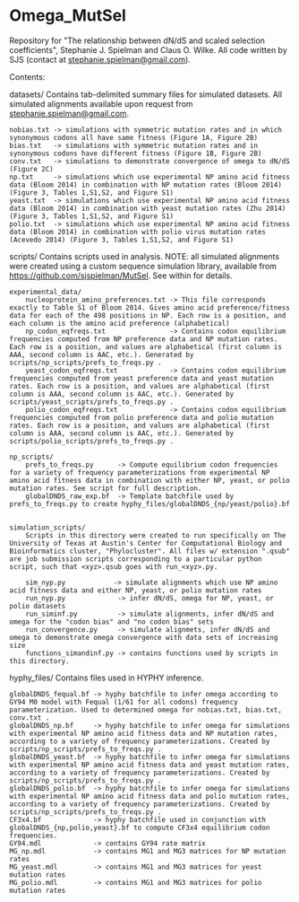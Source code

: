 Omega_MutSel
============

Repository for "The relationship between dN/dS and scaled selection coefficients", Stephanie J. Spielman and Claus O. Wilke.
All code written by SJS (contact at stephanie.spielman@gmail.com).

Contents: 

datasets/
    Contains tab-delimited summary files for simulated datasets.  All simulated alignments available upon request from stephanie.spielman@gmail.com.
    
    nobias.txt -> simulations with symmetric mutation rates and in which synonymous codons all have same fitness (Figure 1A, Figure 2B)
    bias.txt   -> simulations with symmetric mutation rates and in synonymous codons have different fitness (Figure 1B, Figure 2B)
    conv.txt   -> simulations to demonstrate convergence of omega to dN/dS (Figure 2C)
    np.txt     -> simulations which use experimental NP amino acid fitness data (Bloom 2014) in combination with NP mutation rates (Bloom 2014) (Figure 3, Tables 1,S1,S2, and Figure S1)
    yeast.txt  -> simulations which use experimental NP amino acid fitness data (Bloom 2014) in combination with yeast mutation rates (Zhu 2014) (Figure 3, Tables 1,S1,S2, and Figure S1)
    polio.txt  -> simulations which use experimental NP amino acid fitness data (Bloom 2014) in combination with polio virus mutation rates (Acevedo 2014) (Figure 3, Tables 1,S1,S2, and Figure S1)

scripts/
    Contains scripts used in analysis. 
    NOTE: all simulated alignments were created using a custom sequence simulation library, available from https://github.com/sjspielman/MutSel. See within for details.

    experimental_data/
        nucleoprotein_amino_preferences.txt -> This file corresponds exactly to Table S1 of Bloom 2014. Gives amino acid preference/fitness data for each of the 498 positions in NP. Each row is a position, and each column is the amino acid preference (alphabetical)
        np_codon_eqfreqs.txt                -> Contains codon equilibrium frequencies computed from NP preference data and NP mutation rates. Each row is a position, and values are alphabetical (first column is AAA, second column is AAC, etc.). Generated by scripts/np_scripts/prefs_to_freqs.py .
        yeast_codon_eqfreqs.txt             -> Contains codon equilibrium frequencies computed from yeast preference data and yeast mutation rates. Each row is a position, and values are alphabetical (first column is AAA, second column is AAC, etc.). Generated by scripts/yeast_scripts/prefs_to_freqs.py .
        polio_codon_eqfreqs.txt             -> Contains codon equilibrium frequencies computed from polio preference data and polio mutation rates. Each row is a position, and values are alphabetical (first column is AAA, second column is AAC, etc.). Generated by scripts/polio_scripts/prefs_to_freqs.py .

    np_scripts/
        prefs_to_freqs.py      -> Compute equilibrium codon frequencies for a variety of frequency parameterizations from experimental NP amino acid fitness data in combination with either NP, yeast, or polio mutation rates. See script for full description.
        globalDNDS_raw_exp.bf  -> Template batchfile used by prefs_to_freqs.py to create hyphy_files/globalDNDS_{np/yeast/polio}.bf
        
    
    simulation_scripts/
        Scripts in this directory were created to run specifically on The University of Texas at Austin's Center for Computational Biology and Bioinformatics cluster, "Phylocluster". All files w/ extension ".qsub" are job submission scripts corresponding to a particular python script, such that <xyz>.qsub goes with run_<xyz>.py.
        
        sim_nyp.py            -> simulate alignments which use NP amino acid fitness data and either NP, yeast, or polio mutation rates
        run_nyp.py             -> infer dN/dS, omega for NP, yeast, or polio datasets
        run_siminf.py          -> simulate alignments, infer dN/dS and omega for the "codon bias" and "no codon bias" sets
        run_convergence.py     -> simulate alignmets, infer dN/dS and omega to demonstrate omega convergence with data sets of increasing size
        functions_simandinf.py -> contains functions used by scripts in this directory.
        
    
    
hyphy_files/
    Contains files used in HYPHY inference.
    
    
    globalDNDS_fequal.bf -> hyphy batchfile to infer omega according to GY94 M0 model with Fequal (1/61 for all codons) frequency parameterization. Used to determined omega for nobias.txt, bias.txt, conv.txt .
    globalDNDS_np.bf     -> hyphy batchfile to infer omega for simulations with experimental NP amino acid fitness data and NP mutation rates, according to a variety of frequency parameterizations. Created by scripts/np_scripts/prefs_to_freqs.py .
    globalDNDS_yeast.bf  -> hyphy batchfile to infer omega for simulations with experimental NP amino acid fitness data and yeast mutation rates, according to a variety of frequency parameterizations. Created by scripts/np_scripts/prefs_to_freqs.py .
    globalDNDS_polio.bf  -> hyphy batchfile to infer omega for simulations with experimental NP amino acid fitness data and polio mutation rates, according to a variety of frequency parameterizations. Created by scripts/np_scripts/prefs_to_freqs.py .
    CF3x4.bf             -> hyphy batchfile used in conjunction with globalDNDS_{np,polio,yeast}.bf to compute CF3x4 equilibrium codon frequencies.
    GY94.mdl             -> contains GY94 rate matrix
    MG_np.mdl            -> contains MG1 and MG3 matrices for NP mutation rates 
    MG_yeast.mdl         -> contains MG1 and MG3 matrices for yeast mutation rates 
    MG_polio.mdl         -> contains MG1 and MG3 matrices for polio mutation rates 











